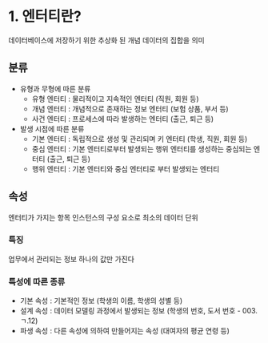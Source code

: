 # 1. 엔터티란?

데이터베이스에 저장하기 위한 추상화 된 개념
데이터의 집합을 의미

## 분류
- 유형과 무형에 따른 분류
	- 유형 엔터티 : 물리적이고 지속적인 엔터티 (직원, 회원 등)
	- 개념 엔터티 : 개념적으로 존재하는 정보 엔터티 (보험 상품, 부서 등)
	- 사건 엔터티 : 프로세스에 따라 발생하는 엔터티 (출근, 퇴근 등) 
- 발생 시점에 따른 분류
	- 기본 엔터티 : 독립적으로 생성 및 관리되며 키 엔터티 (학생, 직원, 회원 등)
	- 중심 엔터티 : 기본 엔터티로부터 발생되는 행위 엔터티를 생성하는 중심되는 엔터티 (출근, 퇴근 등)
	- 행위 엔터티 : 기본 엔터티와 중심 엔터티로 부터 발생되는 엔터티

## 속성

엔터티가 가지는 항목
인스턴스의 구성 요소로 최소의 데이터 단위

### 특징
업무에서 관리되는 정보
하나의 값만 가진다

### 특성에 따른 종류
- 기본 속성 : 기본적인 정보 (학생의 이름, 학생의 성별 등)
- 설계 속성 : 데이터 모델링 과정에서 발생되는 정보 (학생의 번호, 도서 번호 - 003.ㄱ.12)
- 파생 속성 : 다른 속성에 의하여 만들어지는 속성 (대여자의 평균 연령 등)